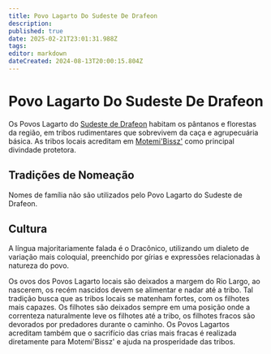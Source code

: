 ```yaml
---
title: Povo Lagarto Do Sudeste De Drafeon
description: 
published: true
date: 2025-02-21T23:01:31.988Z
tags: 
editor: markdown
dateCreated: 2024-08-13T20:00:15.804Z
---
```


<!-- SUBTITLE: Visão geral sobre Povo Lagarto Do Sudeste De Drafeon -->

# Povo Lagarto Do Sudeste De Drafeon
Os Povos Lagarto do [Sudeste de Drafeon](/lugares/plano-material/drafeon/sudeste-de-drafeon#sudeste-de-drafeon) habitam os pântanos e florestas da região, em tribos rudimentares que sobrevivem da caça e agrupecuária básica. As tribos locais acreditam em [Motemi'Bissz'](/divindades/outros-deuses/motemibissz#motemibissz) como principal divindade protetora.

## Tradições de Nomeação
Nomes de família não são utilizados pelo Povo Lagarto do Sudeste de Drafeon.

## Cultura
A língua majoritariamente falada é o Dracônico, utilizando um dialeto de variação mais coloquial, preenchido por gírias e expressões relacionadas à natureza do povo.

Os ovos dos Povos Lagarto locais são deixados a margem do Rio Largo, ao nascerem, os recém nascidos devem se alimentar e nadar até a tribo. Tal tradição busca que as tribos locais se matenham fortes, com os filhotes mais capazes. Os filhotes são deixados sempre em uma posição onde a correnteza naturalmente leve os filhotes até a tribo, os filhotes fracos são devorados por predadores durante o caminho. Os Povos Lagartos acreditam também que o sacrifício das crias mais fracas é realizada diretamente para Motemi'Bissz' e ajuda na prosperidade das tribos.